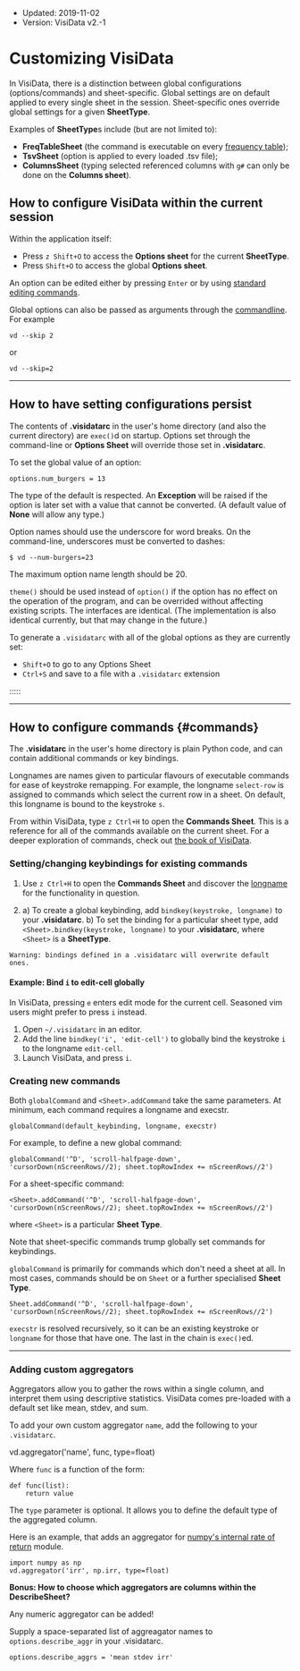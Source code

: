 - Updated: 2019-11-02
- Version: VisiData v2.-1

# Customizing VisiData

In VisiData, there is a distinction between global configurations (options/commands) and sheet-specific. Global settings are on default applied to every single sheet in the session. Sheet-specific  ones override global settings for a given **SheetType**.

Examples of **SheetType**s include (but are not limited to):

* **FreqTableSheet** (the command is executable on every [frequency table](/docs/group#frequency));
* **TsvSheet** (option is applied to every loaded .tsv file);
* **ColumnsSheet** (typing selected referenced columns with `g#` can only be done on the **Columns sheet**).

## How to configure VisiData within the current session

Within the application itself:

* Press `z Shift+O` to access the **Options sheet** for the current **SheetType**.
* Press `Shift+O` to access the global **Options sheet**.

An option can be edited either by pressing `Enter` or by using [standard editing commands](/man#edit).

Global options can also be passed as arguments through the [commandline](/man#options).  For example

~~~
vd --skip 2
~~~

or

~~~
vd --skip=2
~~~

---

## How to have setting configurations persist

The contents of **.visidatarc** in the user's home directory (and also the current directory) are `exec()`d on startup. Options set through the command-line or **Options Sheet** will override those set in **.visidatarc**.

To set the global value of an option:

~~~
options.num_burgers = 13
~~~

The type of the default is respected. An **Exception** will be raised if the option is later set with a value that cannot be converted.  (A default value of **None** will allow any type.)

Option names should use the underscore for word breaks. On the command-line, underscores must be converted to dashes:

~~~
$ vd --num-burgers=23
~~~

The maximum option name length should be 20.

`theme()` should be used instead of `option()` if the option has no effect on the operation of the program, and can be overrided without affecting existing scripts.  The interfaces are identical.  (The implementation is also identical currently, but that may change in the future.)

To generate a `.visidatarc` with all of the global options as they are currently set:
   - `Shift+O` to go to any Options Sheet
   - `Ctrl+S` and save to a file with a `.visidatarc` extension


:::::

---

## How to configure commands {#commands}

The **.visidatarc** in the user's home directory is plain Python code, and can contain additional commands or key bindings.

Longnames are names given to particular flavours of executable commands for ease of keystroke remapping. For example, the longname `select-row` is assigned to commands which select the current row in a sheet. On default, this longname is bound to the keystroke `s`.

From within VisiData, type `z Ctrl+H` to open the **Commands Sheet**. This is a reference for all of the commands available on the current sheet. For a deeper exploration of commands, check out [the book of VisiData](https://www.visidata.org/docs/api/commands.html).

### Setting/changing keybindings for existing commands

1. Use `z Ctrl+H` to open the **Commands Sheet** and discover the [longname]() for the functionality in question.

2. a) To create a global keybinding, add `bindkey(keystroke, longname)` to your **.visidatarc**.
b) To set the binding for a particular sheet type, add `<Sheet>.bindkey(keystroke, longname)` to your **.visidatarc**, where `<Sheet>` is a **SheetType**.

~~~
Warning: bindings defined in a .visidatarc will overwrite default ones.
~~~

#### Example: Bind `i` to edit-cell globally

In VisiData, pressing `e` enters edit mode for the current cell. Seasoned vim users might prefer to press `i` instead.

1. Open `~/.visidatarc` in an editor.
2. Add the line `bindkey('i', 'edit-cell')` to globally bind the keystroke `i` to the longname `edit-cell`.
3. Launch VisiData, and press `i`.


### Creating new commands

Both `globalCommand` and `<Sheet>.addCommand` take the same parameters. At minimum, each command requires a longname and execstr.

~~~
globalCommand(default_keybinding, longname, execstr)
~~~

For example, to define a new global command:

~~~
globalCommand('^D', 'scroll-halfpage-down', 'cursorDown(nScreenRows//2); sheet.topRowIndex += nScreenRows//2')
~~~

For a sheet-specific command:

~~~
<Sheet>.addCommand('^D', 'scroll-halfpage-down', 'cursorDown(nScreenRows//2); sheet.topRowIndex += nScreenRows//2')
~~~

where `<Sheet>` is a particular **Sheet Type**.

Note that sheet-specific commands trump globally set commands for keybindings.

`globalCommand` is primarily for commands which don't need a sheet at all. In most cases, commands should be on `Sheet` or a further specialised **Sheet Type**.

~~~
Sheet.addCommand('^D', 'scroll-halfpage-down', 'cursorDown(nScreenRows//2); sheet.topRowIndex += nScreenRows//2')
~~~

`execstr` is resolved recursively, so it can be an existing keystroke or `longname` for those that have one.  The last in the chain is `exec()`ed.

---

### Adding custom aggregators

Aggregators allow you to gather the rows within a single column, and interpret them using descriptive statistics. VisiData comes pre-loaded with a default set like mean, stdev, and sum.

To add your own custom aggregator `name`, add the following to your `.visidatarc`.

vd.aggregator('name', func, type=float)

Where `func` is a function of the form:

```
def func(list):
    return value
```

The `type` parameter is optional. It allows you to define the default type of the aggregated column.

Here is an example, that adds an aggregator for [numpy's internal rate of return](https://numpy.org/devdocs/reference/generated/numpy.irr.html) module.

```
import numpy as np
vd.aggregator('irr', np.irr, type=float)
```

**Bonus: How to choose which aggregators are columns within the DescribeSheet?**

Any numeric aggregator can be added!

Supply a space-separated list of aggreagator names to `options.describe_aggr` in your .visidatarc.

```
options.describe_aggrs = 'mean stdev irr'
```
